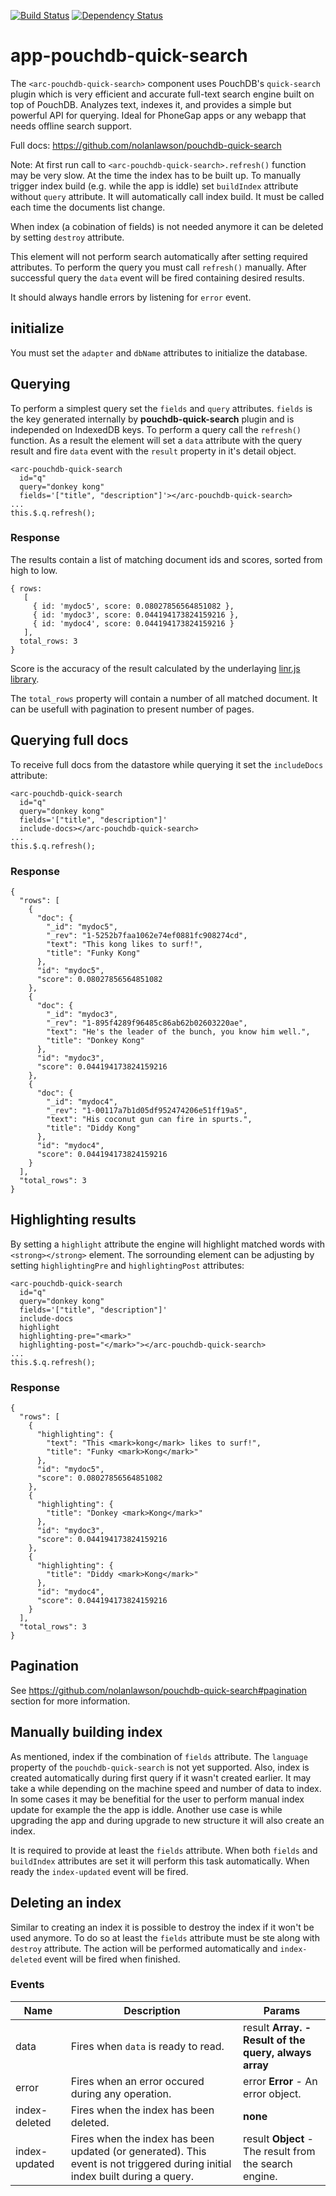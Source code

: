 [![Build Status](https://travis-ci.org/advanced-rest-client/app-pouchdb-quick-search.svg?branch=master)](https://travis-ci.org/advanced-rest-client/app-pouchdb-quick-search)  [![Dependency Status](https://dependencyci.com/github/advanced-rest-client/app-pouchdb-quick-search/badge)](https://dependencyci.com/github/advanced-rest-client/app-pouchdb-quick-search)  

# app-pouchdb-quick-search

The `<arc-pouchdb-quick-search>` component uses PouchDB's `quick-search` plugin which is very
efficient and accurate full-text search engine built on top of PouchDB.
Analyzes text, indexes it, and provides a simple but powerful API for querying.
Ideal for PhoneGap apps or any webapp that needs offline search support.

Full docs: https://github.com/nolanlawson/pouchdb-quick-search

Note: At first run call to `<arc-pouchdb-quick-search>.refresh()` function may be very slow. At the
time the index has to be built up. To manually trigger index build (e.g. while the app is iddle)
set `buildIndex` attribute without `query` attribute. It will automatically call index build. It must
be called each time the documents list change.

When index (a cobination of fields) is not needed anymore it can be deleted by setting `destroy`
attribute.

This element will not perform search automatically after setting required attributes.
To perform the query you must call `refresh()` manually. After successful query the `data` event
will be fired containing desired results.

It should always handle errors by listening for `error` event.

## initialize
You must set the `adapter` and `dbName` attributes to initialize the database.

## Querying
To perform a simplest query set the `fields` and `query` attributes. `fields` is the key generated
internally by **pouchdb-quick-search** plugin and is independed on IndexedDB keys.
To perform a query call the `refresh()` function. As a result the element will set a `data`
attribute with the query result and fire `data` event with the `result` property in it's detail
object.

```
<arc-pouchdb-quick-search
  id="q"
  query="donkey kong"
  fields='["title", "description"]'></arc-pouchdb-quick-search>
...
this.$.q.refresh();
```
### Response
The results contain a list of matching document ids and scores, sorted from high to low.
```
{ rows:
   [
     { id: 'mydoc5', score: 0.08027856564851082 },
     { id: 'mydoc3', score: 0.044194173824159216 },
     { id: 'mydoc4', score: 0.044194173824159216 }
   ],
  total_rows: 3
}
```
Score is the accuracy of the result calculated by the underlaying
[linr.js library](https://github.com/olivernn/lunr.js).

The `total_rows` property will contain a number of all matched document. It can be usefull with
pagination to present number of pages.

## Querying full docs
To receive full docs from the datastore while querying it set the `includeDocs` attribute:
```
<arc-pouchdb-quick-search
  id="q"
  query="donkey kong"
  fields='["title", "description"]'
  include-docs></arc-pouchdb-quick-search>
...
this.$.q.refresh();
```
### Response
```
{
  "rows": [
    {
      "doc": {
        "_id": "mydoc5",
        "_rev": "1-5252b7faa1062e74ef0881fc908274cd",
        "text": "This kong likes to surf!",
        "title": "Funky Kong"
      },
      "id": "mydoc5",
      "score": 0.08027856564851082
    },
    {
      "doc": {
        "_id": "mydoc3",
        "_rev": "1-895f4289f96485c86ab62b02603220ae",
        "text": "He's the leader of the bunch, you know him well.",
        "title": "Donkey Kong"
      },
      "id": "mydoc3",
      "score": 0.044194173824159216
    },
    {
      "doc": {
        "_id": "mydoc4",
        "_rev": "1-00117a7b1d05df952474206e51ff19a5",
        "text": "His coconut gun can fire in spurts.",
        "title": "Diddy Kong"
      },
      "id": "mydoc4",
      "score": 0.044194173824159216
    }
  ],
  "total_rows": 3
}
```
## Highlighting results
By setting a `highlight` attribute the engine will highlight matched words with `<strong></strong>`
element. The sorrounding element can be adjusting by setting `highlightingPre` and `highlightingPost`
attributes:

```
<arc-pouchdb-quick-search
  id="q"
  query="donkey kong"
  fields='["title", "description"]'
  include-docs
  highlight
  highlighting-pre="<mark>"
  highlighting-post="</mark>"></arc-pouchdb-quick-search>
...
this.$.q.refresh();
```
### Response
```
{
  "rows": [
    {
      "highlighting": {
        "text": "This <mark>kong</mark> likes to surf!",
        "title": "Funky <mark>Kong</mark>"
      },
      "id": "mydoc5",
      "score": 0.08027856564851082
    },
    {
      "highlighting": {
        "title": "Donkey <mark>Kong</mark>"
      },
      "id": "mydoc3",
      "score": 0.044194173824159216
    },
    {
      "highlighting": {
        "title": "Diddy <mark>Kong</mark>"
      },
      "id": "mydoc4",
      "score": 0.044194173824159216
    }
  ],
  "total_rows": 3
}
```

## Pagination
See https://github.com/nolanlawson/pouchdb-quick-search#pagination section for more information.

## Manually building index
As mentioned, index if the combination of `fields` attribute. The `language` property of the
`pouchdb-quick-search` is not yet supported. Also, index is created automatically during first query
if it wasn't created earlier. It may take a while depending on the machine speed and number of data
to index. In some cases it may be benefitial for the user to perform manual index update for example
the the app is iddle. Another use case is while upgrading the app and during upgrade to new structure
it will also create an index.

It is required to provide at least the `fields` attribute. When both `fields` and `buildIndex`
attributes are set it will perform this task automatically. When ready the `index-updated` event
will be fired.

## Deleting an index
Similar to creating an index it is possible to destroy the index if it won't be used anymore.
To do so at least the `fields` attribute must be ste along with `destroy` attribute. The action
will be performed automatically and `index-deleted` event will be fired when finished.



### Events
| Name | Description | Params |
| --- | --- | --- |
| data | Fires when `data` is ready to read. | result **Array.<Object>** - Result of the query, always array |
| error | Fires when an error occured during any operation. | error **Error** - An error object. |
| index-deleted | Fires when the index has been deleted. | __none__ |
| index-updated | Fires when the index has been updated (or generated). This event is not triggered during initial index built during a query. | result **Object** - The result from the search engine. |
